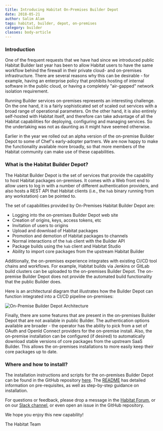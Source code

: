 ```yaml
---
title: Introducing Habitat On-Premises Builder Depot
date: 2018-05-21
author: Salim Alam
tags: habitat, builder, depot, on-premises
category: builder
classes: body-article
---
```


### Introduction

One of the frequent requests that we have had since we introduced public Habitat Builder last year has been to allow Habitat users to have the same workflow behind the firewall in their private cloud- and on-premises infrastructure. There are several reasons why this can be desirable - for example, having an enterprise policy that prohibits hosting of internal software in the public cloud, or having a completely "air-gapped" network isolation requirement. 

Running Builder services on-premises represents an interesting challenge. On the one hand, it is a fairly sophisticated set of scaled out services with a broad range of operational parameters. On the other hand, it is also entirely self-hosted with Habitat itself, and therefore can take advantage of all the Habitat capabilities for deploying, configuring and managing services. So the undertaking was not as daunting as it might have seemed otherwise.

Earlier in the year we rolled out an alpha version of the on-premise Builder Depot to some of Chef's early-adopter partners. We are now happy to make the functionality available more broadly, so that more members of the Habitat community can make use of these capabilities.

### What is the Habitat Builder Depot?

The Habitat Builder Depot is the set of services that provide the capability to host Habitat packages on-premises. It comes with a Web front end to allow users to log in with a number of different authentication providers, and also hosts a REST API that Habitat clients (i.e., the `hab` binary running from any workstation) can be pointed to.

The set of capabilities provided by On-Premises Habitat Builder Depot are:

* Logging into the on-premises Builder Depot web site
* Creation of origins, keys, access tokens, etc
* Invitation of users to origins
* Upload and download of Habitat packages
* Promotion and demotion of Habitat packages to channels
* Normal interactions of the `hab` client with the Builder API
* Package builds using the `hab` client and Habitat Studio
* Ability to import core packages from the upstream Habitat Builder

Additionally, the on-premises experience integrates with existing CI/CD tool chains and workflows. For example, Habitat builds via Jenkins or GitLab build clusters can be uploaded to the on-premises Builder Depot. The on-premise Builder Depot does not provide the automated build functionality that the public Builder does.

Here is an architectural diagram that illustrates how the Builder Depot can function integrated into a CI/CD pipeline on-premises:

![On-Premise Builder Depot Architecture](https://www.habitat.sh/images/infographics/habitat-on-premises-builder-depot-flow-011f12f5.png)

Finally, there are some features that are present in the on-premises Builder Depot that are not available in public Builder. The authentication options available are broader - the operator has the ability to pick from a set of OAuth and OpenId Connect providers for the on-premise install. Also, the on-premise installation can be configured (if desired) to automatically download stable versions of core packages from the upstream SaaS Builder. This allows the on-premises installations to more easily keep their core packages up to date. 

### Where and how to install?

The installation instructions and scripts for the on-premises Builder Depot can be found in the GitHub repository [here](https://github.com/habitat-sh/on-prem-builder). The [README](https://github.com/habitat-sh/on-prem-builder/blob/master/README.md) has detailed information on pre-requisites, as well as step-by-step guidance on installation. 

For questions or feedback, please drop a message in the [Habitat Forum](https://forums.habitat.sh/latest), or on our [Slack channel](https://habitat-sh.slack.com), or even open an issue in the GitHub repository.

We hope you enjoy this new capability!

The Habitat Team
